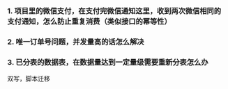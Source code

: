 ### 1. 项目里的微信支付，在支付完微信通知这里，收到两次微信相同的支付通知，怎么防止重复消费（类似接口的幂等性）



### 2. 唯一订单号问题，并发量高的话怎么解决



### 3. 已分表的数据表，在数据量达到一定量级需要重新分表怎么办

双写，脚本迁移






